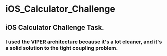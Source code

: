 # iOS_Calculator_Challenge
## iOS Calculator Challenge Task.
### I used the VIPER architecture because it's a lot cleaner, and it's a solid solution to the tight coupling problem.
